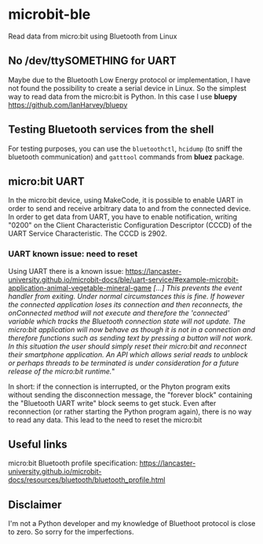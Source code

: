 # microbit-ble

Read data from micro:bit using Bluetooth from Linux

## No /dev/ttySOMETHING for UART

Maybe due to the Bluetooth Low Energy protocol or implementation, I have not found the possibility to create a serial device in Linux. So the simplest way to read data from the micro:bit is Python. In this case I use **bluepy** https://github.com/IanHarvey/bluepy

## Testing Bluetooth services from the shell

For testing purposes, you can use the `bluetoothctl`, `hcidump` (to sniff the bluetooth communication) and `gatttool` commands from **bluez** package.

## micro:bit UART

In the micro:bit device, using MakeCode, it is possible to enable UART in order to send and receive arbitrary data to and from the connected device.
In order to get data from UART, you have to enable notification, writing "0200" on the Client Characteristic Configuration Descriptor (CCCD) of the UART Service Characteristic. The CCCD is 2902.

### UART known issue: need to reset

Using UART there is a known issue: https://lancaster-university.github.io/microbit-docs/ble/uart-service/#example-microbit-application-animal-vegetable-mineral-game *[...] This prevents the event handler from exiting. Under normal circumstances this is fine. If however the connected application loses its connection and then reconnects, the onConnected method will not execute and therefore the 'connected' variable which tracks the Bluetooth connection state will not update. The micro:bit application will now behave as though it is not in a connection and therefore functions such as sending text by pressing a button will not work. In this situation the user should simply reset their micro:bit and reconnect their smartphone application. An API which allows serial reads to unblock or perhaps threads to be terminated is under consideration for a future release of the micro:bit runtime.*"

In short: if the connection is interrupted, or the Phyton program exits without sending the disconnection message, the "forever block" containing the "Bluetooth UART write" block seems to get stuck. Even after reconnection (or rather starting the Python program again), there is no way to read any data. This lead to the need to reset the micro:bit

## Useful links

micro:bit Bluetooth profile specification: https://lancaster-university.github.io/microbit-docs/resources/bluetooth/bluetooth_profile.html

## Disclaimer

I'm not a Python developer and my knowledge of Bluethoot protocol is close to zero. So sorry for the imperfections.
